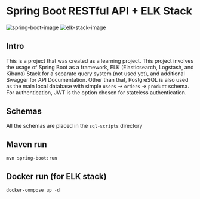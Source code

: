 # Spring Boot RESTful API + ELK Stack

![spring-boot-image](https://en.m.wikipedia.org/wiki/File:Spring_Boot.svg)
![elk-stack-image](https://flowygo.com/en/blog/elk-stack-what-it-is-and-what-it-is-used-for/)

## Intro

This is a project that was created as a learning project. This project involves the usage of Spring Boot as a framework, ELK (Elasticsearch, Logstash, and
Kibana) Stack for a separate query system (not used yet), and additional Swagger for API Documentation. Other than that, PostgreSQL is also used as the main
local database with simple `users` -> `orders` -> `product` schema. For authentication, JWT is the option chosen for stateless authentication.

## Schemas

All the schemas are placed in the `sql-scripts` directory

## Maven run

```
mvn spring-boot:run
```

## Docker run (for ELK stack)

```
docker-compose up -d
```
